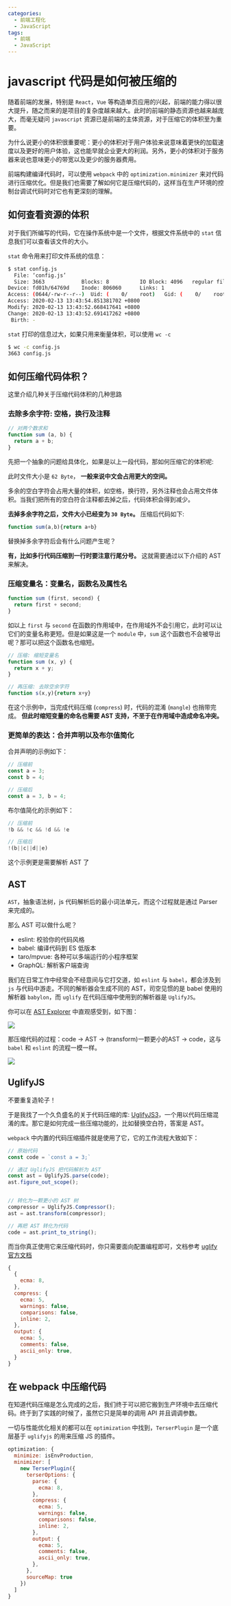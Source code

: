 ```yaml
---
categories:
  - 前端工程化
  - JavaScript
tags:
  - 前端
  - JavaScript
---
```


# javascript 代码是如何被压缩的

随着前端的发展，特别是 `React`，`Vue` 等构造单页应用的兴起，前端的能力得以很大提升，随之而来的是项目的复杂度越来越大。此时的前端的静态资源也越来越庞大，而毫无疑问 `javascript` 资源已是前端的主体资源，对于压缩它的体积至为重要。

为什么说更小的体积很重要呢：更小的体积对于用户体验来说意味着更快的加载速度以及更好的用户体验，这也能早就企业更大的利润。另外，更小的体积对于服务器来说也意味更小的带宽以及更少的服务器费用。

前端构建编译代码时，可以使用 `webpack` 中的 `optimization.minimizer` 来对代码进行压缩优化。但是我们也需要了解如何它是压缩代码的，这样当在生产环境的控制台调试代码时对它也有更深刻的理解。

## 如何查看资源的体积

对于我们所编写的代码，它在操作系统中是一个文件，根据文件系统中的 `stat` 信息我们可以查看该文件的大小。

`stat` 命令用来打印文件系统的信息：

``` bash
$ stat config.js
  File: ‘config.js’
  Size: 3663            Blocks: 8          IO Block: 4096   regular file
Device: fd01h/64769d    Inode: 806060      Links: 1
Access: (0644/-rw-r--r--)  Uid: (    0/    root)   Gid: (    0/    root)
Access: 2020-02-13 13:43:54.851381702 +0800
Modify: 2020-02-13 13:43:52.668417641 +0800
Change: 2020-02-13 13:43:52.691417262 +0800
 Birth: -

```

`stat` 打印的信息过大，如果只用来衡量体积，可以使用 `wc -c`

``` bash
$ wc -c config.js
3663 config.js
```

## 如何压缩代码体积？

这里介绍几种关于压缩代码体积的几种思路

### 去除多余字符: 空格，换行及注释

``` javascript
// 对两个数求和
function sum (a, b) {
  return a + b;
}
```

先把一个抽象的问题给具体化，如果是以上一段代码，那如何压缩它的体积呢:

此时文件大小是 `62 Byte`， **一般来说中文会占用更大的空间。**

多余的空白字符会占用大量的体积，如空格，换行符，另外注释也会占用文件体积。当我们把所有的空白符合注释都去掉之后，代码体积会得到减少。

**去掉多余字符之后，文件大小已经变为 `30 Byte`。** 压缩后代码如下:

``` javascript
function sum(a,b){return a+b}
```

替换掉多余字符后会有什么问题产生呢？

**有，比如多行代码压缩到一行时要注意行尾分号。** 这就需要通过以下介绍的 AST 来解决。

### 压缩变量名：变量名，函数名及属性名

``` javascript
function sum (first, second) {
  return first + second;  
}
```

如以上 `first` 与 `second` 在函数的作用域中，在作用域外不会引用它，此时可以让它们的变量名称更短。但是如果这是一个 `module` 中，`sum` 这个函数也不会被导出呢？那可以把这个函数名也缩短。

``` javascript
// 压缩: 缩短变量名
function sum (x, y) {
  return x + y;  
}

// 再压缩: 去除空余字符
function s(x,y){return x+y}
```

在这个示例中，当完成代码压缩 (`compress`) 时，代码的混淆 (`mangle`) 也捎带完成。 **但此时缩短变量的命名也需要 AST 支持，不至于在作用域中造成命名冲突。**

### 更简单的表达：合并声明以及布尔值简化

合并声明的示例如下：

``` javascript
// 压缩前
const a = 3;
const b = 4;

// 压缩后
const a = 3, b = 4;
```

布尔值简化的示例如下：

``` javascript
// 压缩前
!b && !c && !d && !e

// 压缩后
!(b||c||d||e)
```

这个示例更是需要解析 AST 了

## AST

`AST`，抽象语法树，js 代码解析后的最小词法单元，而这个过程就是通过 Parser 来完成的。

那么 AST 可以做什么呢？

+ eslint: 校验你的代码风格
+ babel: 编译代码到 ES 低版本
+ taro/mpvue: 各种可以多端运行的小程序框架
+ GraphQL: 解析客户端查询

我们在日常工作中经常会不经意间与它打交道，如 `eslint` 与 `babel`，都会涉及到 `js` 与代码中游走。不同的解析器会生成不同的 AST，司空见惯的是 babel 使用的解析器 `babylon`，而 `uglify` 在代码压缩中使用到的解析器是 `UglifyJS`。

你可以在 [AST Explorer](https://astexplorer.net/) 中直观感受到，如下图：

![](./assets/ast.png)

那压缩代码的过程：code -> AST -> (transform)一颗更小的AST -> code，这与 `babel` 和 `eslint` 的流程一模一样。

![](./assets/ast.jpg)

## UglifyJS

不要重复造轮子！

于是我找了一个久负盛名的关于代码压缩的库: [UglifyJS3](https://github.com/mishoo/UglifyJS2)，一个用以代码压缩混淆的库。那它是如何完成一些压缩功能的，比如替换空白符，答案是 AST。

`webpack` 中内置的代码压缩插件就是使用了它，它的工作流程大致如下：

``` javascript
// 原始代码
const code = `const a = 3;`

// 通过 UglifyJS 把代码解析为 AST
const ast = UglifyJS.parse(code);
ast.figure_out_scope();


// 转化为一颗更小的 AST 树
compressor = UglifyJS.Compressor();
ast = ast.transform(compressor);

// 再把 AST 转化为代码
code = ast.print_to_string();
```

而当你真正使用它来压缩代码时，你只需要面向配置编程即可，文档参考 [uglify 官方文档](https://github.com/mishoo/UglifyJS2#parse-options)

``` js
{
  {
    ecma: 8,
  },
  compress: {
    ecma: 5,
    warnings: false,
    comparisons: false,
    inline: 2,
  },
  output: {
    ecma: 5,
    comments: false,
    ascii_only: true,
  }
}
```

## 在 webpack 中压缩代码

在知道代码压缩是怎么完成的之后，我们终于可以把它搬到生产环境中去压缩代码。终于到了实践的时候了，虽然它只是简单的调用 API 并且调调参数。

一切与性能优化相关的都可以在 `optimization` 中找到，`TerserPlugin` 是一个底层基于 `uglifyjs` 的用来压缩 JS 的插件。

``` javascript
optimization: {
  minimize: isEnvProduction,
  minimizer: [
    new TerserPlugin({
      terserOptions: {
        parse: {
          ecma: 8,
        },
        compress: {
          ecma: 5,
          warnings: false,
          comparisons: false,
          inline: 2,
        },
        output: {
          ecma: 5,
          comments: false,
          ascii_only: true,
        },
      },
      sourceMap: true
    })
  ]
}
```

